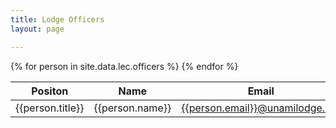 ```yaml
---
title: Lodge Officers
layout: page

---
```

<table class="table table-striped my-3">
  <thead>
    <tr>
      <th scope="col">Positon</th>
      <th scope="col">Name</th>
      <th scope="col">Email</th>
    </tr>
  </thead>
  <tbody>
    {% for person in site.data.lec.officers %}
      <tr>
        <td>{{person.title}}</td>
        <td>{{person.name}}</td>
        <td><a href="/contact#{{person.email}}">{{person.email}}@unamilodge.org</a></td>
      </tr>
    {% endfor %}
  </tbody>
</table>

